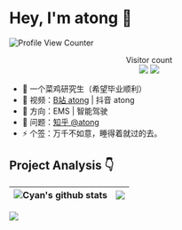 # Hey, I'm atong :wave:

<p>

![Profile View Counter](https://komarev.com/ghpvc/?username=suntong-1221)

  <p align="center">
    Visitor count<br><img src="https://profile-counter.glitch.me/suntong-1221/count.svg" />
    <img  src="https://activity-graph.herokuapp.com/graph?username=suntong-1221&theme=minimal" />
  </p>
</p>

- 🔭 一个菜鸡研究生（希望毕业顺利）
- 🌱  视频：<a href="https://space.bilibili.com/385227660?spm_id_from=333.1007.0.0" target="_blank">B站 atong</a> | 抖音 atong
- 🤔 方向：EMS | 智能驾驶
- 💬 问题：<a href="https://www.zhihu.com/people/qian-lan-wa" target="_blank">知乎 @atong</a>
- ⚡ 个签：万千不如意，睡得着就过的去。 

</p>

## Project Analysis :point_down:

| <img align="center" src="https://github-readme-stats.vercel.app/api?username=suntong-1221&show_icons=true&include_all_commits=true&theme=buefy&hide_border=true" alt="Cyan's github stats" /> | <img align="center" src="https://github-readme-stats.vercel.app/api/top-langs/?username=suntong-1221&layout=compact&theme=buefy&hide_border=true" /> |
| ------------- | ------------- |

![](https://github-profile-trophy.vercel.app/?username=Cyan-Xmw&theme=flat&column=7&margin-w=10)
